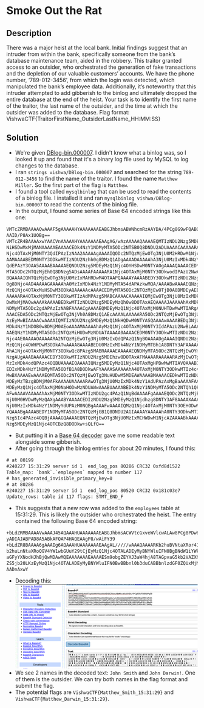 # Smoke Out the Rat
## Description
There was a major heist at the local bank. Initial findings suggest that an intruder from within the bank, specifically someone from the bank’s database maintenance team, aided in the robbery. This traitor granted access to an outsider, who orchestrated the generation of fake transactions and the depletion of our valuable customers’ accounts. We have the phone number, ‘789-012-3456’, from which the login was detected, which manipulated the bank’s employee data. Additionally, it’s noteworthy that this intruder attempted to add gibberish to the binlog and ultimately dropped the entire database at the end of the heist. Your task is to identify the first name of the traitor, the last name of the outsider, and the time at which the outsider was added to the database. Flag format: VishwaCTF{TraitorFirstName_OutsiderLastName_HH:MM:SS}
## Solution
- We're given [DBlog-bin.000007](vishwa/DBlog-bin.000007). I didn't know what a binlog was, so I looked it up and found that it's a binary log file used by MySQL to log changes to the database.
- I ran `strings vishwa/DBlog-bin.000007` and searched for the string `789-012-3456` to find the name of the traitor. I found the name `Matthew Miller`. So the first part of the flag is `Matthew`.
- I found a tool called `mysqlbinlog` that can be used to read the contents of a binlog file. I installed it and ran `mysqlbinlog vishwa/DBlog-bin.000007` to read the contents of the binlog file. 
- In the output, I found some series of Base 64 encoded strings like this one:
```
VMTcZRMBAAAAQwAAAF5gAAAAAHYAAAAAAAEABGJhbmsABWNhcmRzAAYDA/4PCg8G9wFQABQAPgEB
AAID/P8Ax1UOBg==
VMTcZR4BAAAAxwYAACVnAAAAAHYAAAAAAAEAAgAG/wAzAAAAAQAAAAEQMTIzNDU2Nzg5MDEyMzQ1
NiHSDwMxMjMANAAAAAEAAAACEDk4NzY1NDMyMTA5ODc2NTSB0Q8DNDU2ADUAAAACAAAAARAyMzQ1
Njc4OTAxMjM0NTY3QdIPAzIzNAA2AAAAAgAAAAIQODc2NTQzMjEwOTg3NjU0M2HRDwM1NjcANwAA
AAMAAAABEDM0NTY3ODkwMTIzNDU2Nzhh0g8DMzQ1ADgAAAADAAAAAhA3NjU0MzIxMDk4NzY1NDMy
QdEPAzY3OAA5AAAABAAAAAEQNDU2Nzg5MDEyMzQ1Njc4OYHSDwM0NTYAOgAAAAQAAAACEDY1NDMy
MTA5ODc2NTQzMjEh0Q8DNzg5ADsAAAAFAAAAARA1Njc4OTAxMjM0NTY3ODkwodIPAzU2NwA8AAAA
BQAAAAIQNTQzMjEwOTg3NjU0MzIxMAHRDwM4OTAAPQAAAAYAAAABEDY3ODkwMTIzNDU2Nzg5MDHB
0g8DNjc4AD4AAAAGAAAAAhA0MzIxMDk4NzY1NDMyMTA54dAPAzkwMQA/AAAABwAAAAEQNzg5MDEy
MzQ1Njc4OTAxMuHSDwM3ODkAQAAAAAcAAAACEDMyMTA5ODc2NTQzMjEwOTjB0A8DMDEyAEEAAAAI
AAAAARA4OTAxMjM0NTY3ODkwMTIzAdMPAzg5MABCAAAACAAAAAIQMjEwOTg3NjU0MzIxMDk4N6HQ
DwMxMjMAQwAAAAkAAAABEDkwMTIzNDU2Nzg5MDEyMzQh0w8DOTAxAEQAAAAJAAAAAhAxMDk4NzY1
NDMyMTA5ODc2gdAPAzIzNABFAAAACgAAAAEQMDEyMzQ1Njc4OTAxMjM0NUHTDwMwMTIARgAAAAoA
AAACEDA5ODc2NTQzMjEwOTg3NjVh0A8DMzQ1AEcAAAALAAAAARA5ODc2NTQzMjEwOTg3NjU0YdMP
AzEyMwBIAAAACwAAAAIQMTIzNDU2Nzg5MDEyMzQ1NkHQDwM0NTYASQAAAAwAAAABEDg3NjU0MzIx
MDk4NzY1NDOB0w8DMjM0AEoAAAAMAAAAAhAyMzQ1Njc4OTAxMjM0NTY3IdAPAzU2NwBLAAAADQAA
AAEQNzY1NDMyMTA5ODc2NTQzMiHUDwMzNDUATAAAAA0AAAACEDM0NTY3ODkwMTIzNDU2NziBzw8D
Njc4AE0AAAAOAAAAARA2NTQzMjEwOTg3NjU0MzIxQdQPAzQ1NgBOAAAADgAAAAIQNDU2Nzg5MDEy
MzQ1Njc4OWHPDwM3ODkATwAAAA8AAAABEDU0MzIxMDk4NzY1NDMyMTBh1A8DNTY3AFAAAAAPAAAA
AhA1Njc4OTAxMjM0NTY3ODkwQc8PAzg5MABRAAAAEAAAAAEQNDMyMTA5ODc2NTQzMjEwOYHUDwM2
NzgAUgAAABAAAAACEDY3ODkwMTIzNDU2Nzg5MDEhzw8DOTAxAFMAAAARAAAAARAzMjEwOTg3NjU0
MzIxMDk4odQPAzc4OQBUAAAAEQAAAAIQNzg5MDEyMzQ1Njc4OTAxMgHPDwMwMTIAVQAAABIAAAAB
EDIxMDk4NzY1NDMyMTA5ODfB1A8DODkwAFYAAAASAAAAAhA4OTAxMjM0NTY3ODkwMTIz4c4PAzEy
MwBXAAAAEwAAAAEQMTA5ODc2NTQzMjEwOTg3NuHUDwM5MDEAWAAAABMAAAACEDkwMTIzNDU2Nzg5
MDEyMzTBzg8DMjM0AFkAAAAUAAAAARAwOTg3NjU0MzIxMDk4NzY1AdUPAzAxMgBaAAAAFAAAAAIQ
MDEyMzQ1Njc4OTAxMjM0NaHODwMzNDUAWwAAABUAAAABEDk4NzY1NDMyMTA5ODc2NTQh1Q8DMTIz
AFwAAAAVAAAAAhAxMjM0NTY3ODkwMTIzNDU2gc4PAzQ1NgBdAAAAFgAAAAEQODc2NTQzMjEwOTg3
NjU0M0HVDwMyMzQAXgAAABYAAAACEDIzNDU2Nzg5MDEyMzQ1Njdhzg8DNTY3AF8AAAAXAAAAARA3
NjU0MzIxMDk4NzY1NDMyYdUPAzM0NQBgAAAAFwAAAAIQMzQ1Njc4OTAxMjM0NTY3OEHODwM2NzgA
YQAAABgAAAABEDY1NDMyMTA5ODc2NTQzMjGB1Q8DNDU2AGIAAAAYAAAAAhA0NTY3ODkwMTIzNDU2
Nzg5Ic4PAzc4OQBjAAAAGQAAAAEQNTQzMjEwOTg3NjU0MzIxMCHWDwM1NjcAZAAAABkAAAACEDU2
Nzg5MDEyMzQ1Njc4OTCBzQ8DODkw+sQLfQ==
```
- But putting it in a [Base 64 decoder](https://base64.guru/converter/decode) gave me some readable text alongside some gibberish. 
- After going through the binlog entries for about 20 minutes, I found this:
```
# at 80199
#240227 15:31:29 server id 1  end_log_pos 80286 CRC32 0xfd8d1522        Table_map: `bank`.`employees` mapped to number 117
# has_generated_invisible_primary_key=0
# at 80286
#240227 15:31:29 server id 1  end_log_pos 80520 CRC32 0x181c03e7        Update_rows: table id 117 flags: STMT_END_F
```
- This suggests that a new row was added to the `employees` table at 15:31:29. This is likely the outsider who orchestrated the heist. The entry contained the following Base 64 encoded string:
```
+bLdZRMBAAAAVwAAAJ45AQAAAHUAAAAAAAEABGJhbmsACWVtcGxveWVlcwALAw8PCg8PDw8PDwMQ
yADIAJABPAD8A5ABkAFQAP4HAQEAAgP8/wAiFY39
+bLdZR8BAAAA6gAAAIg6AQAAAHUAAAAAAAEAAgAL/////wAAAQAAAARKb2huBVNtaXRor4IPFgBq
b2huLnNtaXRoQGV4YW1wbGUuY29tCjEyMzQ1Njc4OTALADEyMyBNYWluIFN0BgBNdW1iYWkLAE1h
aGFyYXNodHJhBjQwMDAwMQEAAAAAAAEAAAAESm9obgZEYXJ3aW4hjA8TAGpvaG5kb2VAZXhhbXBs
ZS5jb20LKzEyMzQ1Njc4OTALADEyMyBNYWluIFN0BwBBbnl0b3duCABBbnlzdGF0ZQUxMjM0NQEA
AADnAxwY
```
- Decoding this: ![1](Screenshots/1.png)
- We see 2 names in the decoded text: `John Smith` and `John Darwin!`. One of them is the outsider. We can try both names in the flag format and submit the flag. 
- The potential flags are `VishwaCTF{Matthew_Smith_15:31:29}` and `VishwaCTF{Matthew_Darwin_15:31:29}`.